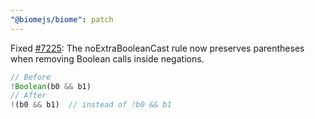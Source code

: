 ```yaml
---
"@biomejs/biome": patch
---
```


Fixed [#7225](https://github.com/biomejs/biome/issues/7225): The noExtraBooleanCast rule now preserves parentheses when removing Boolean calls inside negations.

```js
// Before
!Boolean(b0 && b1)
// After  
!(b0 && b1)  // instead of !b0 && b1
```
